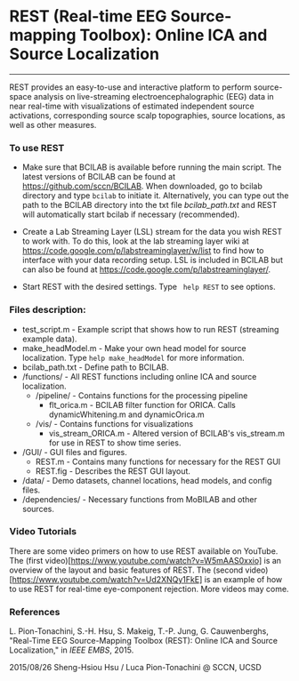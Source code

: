 # REST (Real-time EEG Source-mapping Toolbox): Online ICA and Source Localization
---
REST provides an easy-to-use and interactive platform to perform source-space analysis on live-streaming electroencephalographic (EEG) data in near real-time with visualizations of estimated independent source activations, corresponding source scalp topographies, source locations, as well as other measures.



### To use REST

* Make sure that BCILAB is available before running the main script. The latest versions of BCILAB can be found at https://github.com/sccn/BCILAB. When downloaded, go to bcilab directory and type ``bcilab`` to initiate it. Alternatively, you can type out the path to the BCILAB directory into the  txt file *bcilab_path.txt* and REST will automatically start bcilab if necessary (recommended).

* Create a Lab Streaming Layer (LSL) stream for the data you wish REST to work with. To do this, look at the lab streaming layer wiki at https://code.google.com/p/labstreaminglayer/w/list to find how to interface with your data recording setup. LSL is included in BCILAB but can also be found at https://code.google.com/p/labstreaminglayer/. 

* Start REST with the desired settings. Type `` help REST`` to see options.

### Files description:

- test_script.m		- Example script that shows how to run REST (streaming example data).
- make_headModel.m	- Make your own head model for source localization. Type ``help make_headModel`` for more information.
- bcilab_path.txt	- Define path to BCILAB.
- /functions/		- All REST functions including online ICA and source localization.
	- /pipeline/		- Contains functions for the processing pipeline
		- flt_orica.m		- BCILAB filter function for ORICA. Calls dynamicWhitening.m and dynamicOrica.m
	- /vis/			- Contains functions for visualizations
		- vis_stream_ORICA.m	- Altered version of BCILAB's vis_stream.m for use in REST to show time series.
 - /GUI/			- GUI files and figures.
	- REST.m			- Contains many functions for necessary for the REST GUI
	- REST.fig		- Describes the REST GUI layout.
- /data/			- Demo datasets, channel locations, head models, and config files.
- /dependencies/		- Necessary functions from MoBILAB and other sources. 

### Video Tutorials
There are some video primers on how to use REST available on YouTube. The (first video)[https://www.youtube.com/watch?v=W5mAAS0xxio] is an overview of the layout and basic features of REST. The (second video)[https://www.youtube.com/watch?v=Ud2XNQy1FkE] is an example of how to use REST for real-time eye-component rejection. More videos may come.

### References
L. Pion-Tonachini, S.-H. Hsu, S. Makeig, T.-P. Jung, G. Cauwenberghs, "Real-Time EEG Source-Mapping Toolbox (REST): Online ICA and Source Localization," in *IEEE EMBS*, 2015.

2015/08/26 Sheng-Hsiou Hsu / Luca Pion-Tonachini @ SCCN, UCSD
